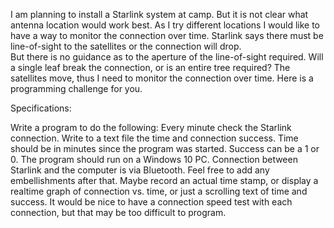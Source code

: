 I am planning to install a Starlink system at camp.
But it is not clear what antenna location would work best.
As I try different locations I would like to have a way to monitor the connection over time.
 Starlink says there must be line-of-sight to the satellites or the connection will drop.  
 But there is no guidance as to the aperture of the line-of-sight required.
  Will a single leaf break the connection, or is an entire tree required?
   The satellites move, thus I need to monitor the connection over time.
    Here is a programming challenge for you.



Specifications:

Write a program to do the following: Every minute check the Starlink connection.
Write to a text file the time and connection success.
Time should be in minutes since the program was started.
 Success can be a 1 or 0. The program should run on a Windows 10 PC.
  Connection between Starlink and the computer is via Bluetooth.
   Feel free to add any embellishments after that.
    Maybe record an actual time stamp, or display a realtime graph of
    connection vs. time, or just a scrolling text of time and success.
     It would be nice to have a connection speed test with each connection,
     but that may be too difficult to program.
